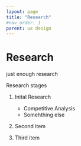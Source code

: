 ```yaml
---
layout: page
title: "Research"
#nav_order: 1
parent: ux design
---
```


# Research

just enough research

Research stages
1. Inital Research
    - Competitive Analysis
    - Somehthing else

2. Second item
3. Third item
